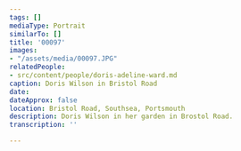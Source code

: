 ```yaml
---
tags: []
mediaType: Portrait
similarTo: []
title: '00097'
images:
- "/assets/media/00097.JPG"
relatedPeople:
- src/content/people/doris-adeline-ward.md
caption: Doris Wilson in Bristol Road
date: 
dateApprox: false
location: Bristol Road, Southsea, Portsmouth
description: Doris Wilson in her garden in Brostol Road.
transcription: ''

---
```

